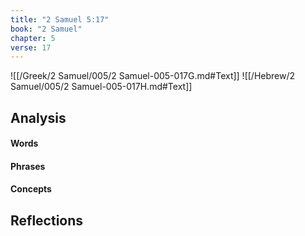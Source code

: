 ```yaml
---
title: "2 Samuel 5:17"
book: "2 Samuel"
chapter: 5
verse: 17
---
```

![[/Greek/2 Samuel/005/2 Samuel-005-017G.md#Text]]
![[/Hebrew/2 Samuel/005/2 Samuel-005-017H.md#Text]]

## Analysis

#### Words

#### Phrases

#### Concepts

## Reflections

